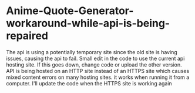 # Anime-Quote-Generator-workaround-while-api-is-being-repaired
The api is using a potentially temporary site since the old site is having issues, causing the api to fail. 
Small edit in the code to use the current api hosting site. If this goes down, change code or upload the other version.
API is being hosted on an HTTP site instead of an HTTPS site which causes mixed content errors on many hosting sites. it works when running it from a computer.
I'll update the code when the HTTPS site is working again
